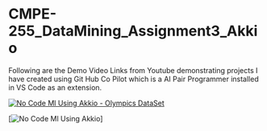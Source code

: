 # CMPE-255_DataMining_Assignment3_Akkio
Following are the Demo Video Links from Youtube demonstrating projects I have created using Git Hub Co Pilot which is a AI Pair Programmer installed in VS Code as an extension.

[![No Code Ml Using Akkio - Olympics DataSet](https://img.youtube.com/vi/qgsvLFsp0xg/0.jpg)](https://www.youtube.com/watch?v=qgsvLFsp0xg)

[![No Code Ml Using Akkio](https://youtu.be/yDSu6aRgZhU)]
